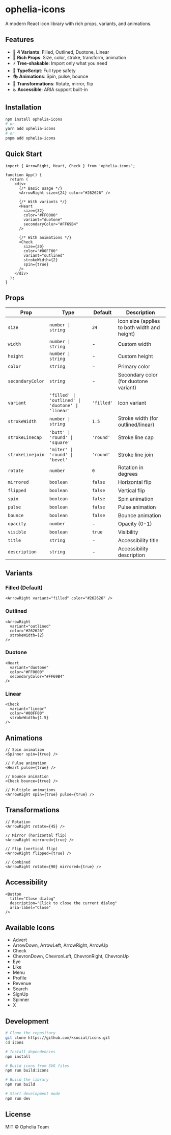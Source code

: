 # ophelia-icons

A modern React icon library with rich props, variants, and animations.

## Features

- 🎨 **4 Variants**: Filled, Outlined, Duotone, Linear
- 🎯 **Rich Props**: Size, color, stroke, transform, animation
- ⚡ **Tree-shakable**: Import only what you need
- 📱 **TypeScript**: Full type safety
- 🎭 **Animations**: Spin, pulse, bounce
- 🔄 **Transformations**: Rotate, mirror, flip
- ♿ **Accessible**: ARIA support built-in

## Installation

```bash
npm install ophelia-icons
# or
yarn add ophelia-icons
# or
pnpm add ophelia-icons
```

## Quick Start

```tsx
import { ArrowRight, Heart, Check } from 'ophelia-icons';

function App() {
  return (
    <div>
      {/* Basic usage */}
      <ArrowRight size={24} color="#262626" />
      
      {/* With variants */}
      <Heart 
        size={32}
        color="#FF0000"
        variant="duotone"
        secondaryColor="#FF69B4"
      />
      
      {/* With animations */}
      <Check 
        size={20}
        color="#00FF00"
        variant="outlined"
        strokeWidth={2}
        spin={true}
      />
    </div>
  );
}
```

## Props

| Prop | Type | Default | Description |
|------|------|---------|-------------|
| `size` | `number \| string` | `24` | Icon size (applies to both width and height) |
| `width` | `number \| string` | - | Custom width |
| `height` | `number \| string` | - | Custom height |
| `color` | `string` | - | Primary color |
| `secondaryColor` | `string` | - | Secondary color (for duotone variant) |
| `variant` | `'filled' \| 'outlined' \| 'duotone' \| 'linear'` | `'filled'` | Icon variant |
| `strokeWidth` | `number \| string` | `1.5` | Stroke width (for outlined/linear) |
| `strokeLinecap` | `'butt' \| 'round' \| 'square'` | `'round'` | Stroke line cap |
| `strokeLinejoin` | `'miter' \| 'round' \| 'bevel'` | `'round'` | Stroke line join |
| `rotate` | `number` | `0` | Rotation in degrees |
| `mirrored` | `boolean` | `false` | Horizontal flip |
| `flipped` | `boolean` | `false` | Vertical flip |
| `spin` | `boolean` | `false` | Spin animation |
| `pulse` | `boolean` | `false` | Pulse animation |
| `bounce` | `boolean` | `false` | Bounce animation |
| `opacity` | `number` | - | Opacity (0-1) |
| `visible` | `boolean` | `true` | Visibility |
| `title` | `string` | - | Accessibility title |
| `description` | `string` | - | Accessibility description |

## Variants

### Filled (Default)
```tsx
<ArrowRight variant="filled" color="#262626" />
```

### Outlined
```tsx
<ArrowRight 
  variant="outlined" 
  color="#262626" 
  strokeWidth={2} 
/>
```

### Duotone
```tsx
<Heart 
  variant="duotone" 
  color="#FF0000" 
  secondaryColor="#FF69B4" 
/>
```

### Linear
```tsx
<Check 
  variant="linear" 
  color="#00FF00" 
  strokeWidth={1.5} 
/>
```

## Animations

```tsx
// Spin animation
<Spinner spin={true} />

// Pulse animation
<Heart pulse={true} />

// Bounce animation
<Check bounce={true} />

// Multiple animations
<ArrowRight spin={true} pulse={true} />
```

## Transformations

```tsx
// Rotation
<ArrowRight rotate={45} />

// Mirror (horizontal flip)
<ArrowRight mirrored={true} />

// Flip (vertical flip)
<ArrowRight flipped={true} />

// Combined
<ArrowRight rotate={90} mirrored={true} />
```

## Accessibility

```tsx
<Button 
  title="Close dialog"
  description="Click to close the current dialog"
  aria-label="Close"
/>
```

## Available Icons

- Advert
- ArrowDown, ArrowLeft, ArrowRight, ArrowUp
- Check
- ChevronDown, ChevronLeft, ChevronRight, ChevronUp
- Eye
- Like
- Menu
- Profile
- Revenue
- Search
- SignUp
- Spinner
- X

## Development

```bash
# Clone the repository
git clone https://github.com/ksocial/icons.git
cd icons

# Install dependencies
npm install

# Build icons from SVG files
npm run build:icons

# Build the library
npm run build

# Start development mode
npm run dev
```

## License

MIT © Ophelia Team
